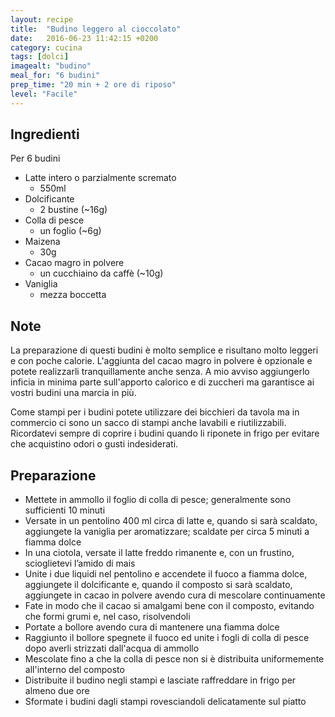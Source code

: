 ```yaml
---
layout: recipe
title:  "Budino leggero al cioccolato"
date:   2016-06-23 11:42:15 +0200
category: cucina
tags: [dolci]
imagealt: "budino"
meal_for: "6 budini"
prep_time: "20 min + 2 ore di riposo"
level: "Facile"
---
```

## Ingredienti

Per 6 budini

-   Latte intero o parzialmente scremato
    - 550ml
-   Dolcificante
    - 2 bustine (~16g)
-   Colla di pesce
    - un foglio (~6g)
-   Maizena
    - 30g
-   Cacao magro in polvere
    - un cucchiaino da caffè (~10g)
-   Vaniglia
    - mezza boccetta

## Note

La preparazione di questi budini è molto semplice e risultano molto leggeri e con
poche calorie. L'aggiunta del cacao magro in polvere è opzionale e potete realizzarli
tranquillamente anche senza. A mio avviso aggiungerlo inficia in minima parte sull'apporto
calorico e di zuccheri ma garantisce ai vostri budini una marcia in più.

Come stampi per i budini potete utilizzare dei bicchieri da tavola ma in commercio
ci sono un sacco di stampi anche lavabili e riutilizzabili. Ricordatevi sempre di
coprire i budini quando li riponete in frigo per evitare che acquistino odori o gusti
indesiderati.

## Preparazione

- Mettete in ammollo il foglio di colla di pesce; generalmente sono sufficienti 10 minuti
- Versate in un pentolino 400 ml circa di latte e, quando si sarà scaldato, aggiungete la vaniglia per aromatizzare; scaldate per circa 5 minuti a fiamma dolce
- In una ciotola, versate il latte freddo rimanente e, con un frustino, scioglietevi l’amido di mais
- Unite i due liquidi nel pentolino e accendete il fuoco a fiamma dolce, aggiungete il dolcificante e, quando il composto si sarà scaldato, aggiungete in cacao in polvere avendo cura di mescolare continuamente
- Fate in modo che il cacao si amalgami bene con il composto, evitando che formi grumi e, nel caso, risolvendoli
- Portate a bollore avendo cura di mantenere una fiamma dolce
- Raggiunto il bollore spegnete il fuoco ed unite i fogli di colla di pesce dopo averli strizzati dall'acqua di ammollo
- Mescolate fino a che la colla di pesce non si è distribuita uniformemente all'interno del composto
- Distribuite il budino negli stampi e lasciate raffreddare in frigo per almeno due ore
- Sformate i budini dagli stampi rovesciandoli delicatamente sul piatto
